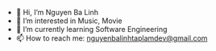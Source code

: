 - 👋 Hi, I’m Nguyen Ba Linh
- 👀 I’m interested in Music, Movie 
- 🌱 I’m currently learning Software Engineering
- 📫 How to reach me: nguyenbalinhtaplamdev@gmail.com
